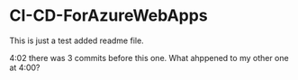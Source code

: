 # CI-CD-ForAzureWebApps
This is just a test
added readme file.

4:02 there was 3 commits before this one. What ahppened to my other one at 4:00?
